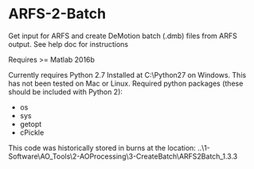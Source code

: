 # ARFS-2-Batch
Get input for ARFS and create DeMotion batch (.dmb) files from ARFS output.
See help doc for instructions

Requires >= Matlab 2016b

Currently requires Python 2.7 Installed at C:\Python27 on Windows. This has not been tested on Mac or Linux.
Required python packages (these should be included with Python 2):
- os
- sys
- getopt
- cPickle


This code was historically stored in burns at the location: ..\1-Software\AO_Tools\2-AOProcessing\3-CreateBatch\ARFS2Batch_1.3.3

